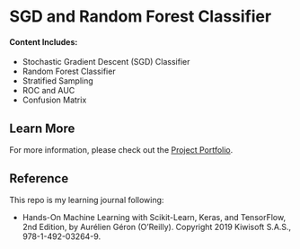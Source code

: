 # SGD and Random Forest Classifier

#### Content Includes:
- Stochastic Gradient Descent (SGD) Classifier
- Random Forest Classifier
- Stratified Sampling
- ROC and AUC
- Confusion Matrix

## Learn More

For more information, please check out the [Project Portfolio](https://tingting0618.github.io).

## Reference

This repo is my learning journal following:
- Hands-On Machine Learning with Scikit-Learn, Keras, and TensorFlow, 2nd Edition, by Aurélien Géron (O’Reilly). Copyright 2019 Kiwisoft S.A.S., 978-1-492-03264-9.
